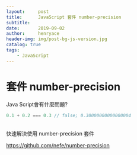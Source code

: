 ```yaml
---
layout:     post
title:      JavaScript 套件 number-precision  
subtitle:   
date:       2019-09-02
author:     henryace
header-img: img/post-bg-js-version.jpg
catalog: true
tags:
    - JavaScript
---
```

# 套件 number-precision  

Java Script會有什麼問題?

```js
0.1 + 0.2 === 0.3 // false; 0.30000000000000004
```
<br>快速解決使用 number-precision 套件

<https://github.com/nefe/number-precision><br>
